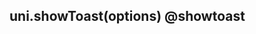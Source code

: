 ## uni.showToast(options) @showtoast

<!-- UTSAPIJSON.showToast.description -->

<!-- UTSAPIJSON.showToast.param -->

<!-- UTSAPIJSON.showToast.returnValue -->

<!-- UTSAPIJSON.showToast.compatibility -->

<!-- UTSAPIJSON.showToast.tutorial -->

<!-- UTSAPIJSON.general_type.name -->

<!-- UTSAPIJSON.general_type.param -->